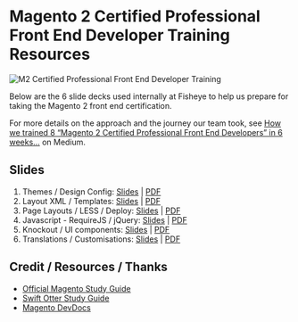 # Magento 2 Certified Professional Front End Developer Training Resources

![M2 Certified Professional Front End Developer Training](https://cdn-images-1.medium.com/max/2400/1*yMd3FTa7sHVQONHtr4lJZQ.png)

Below are the 6 slide decks used internally at Fisheye to help us prepare for taking the Magento 2 front end certification.

For more details on the approach and the journey our team took, see [How we trained 8 “Magento 2 Certified Professional Front End Developers” in 6 weeks…](https://medium.com/@johnHughes1984/how-we-trained-8-magento-2-certified-professional-front-end-developers-in-6-weeks-33b41691fd27) on Medium.

## Slides

1. Themes  / Design Config: [Slides](https://docs.google.com/presentation/d/e/2PACX-1vS4tdV78YwkegoiwFSRONG2rV5qG8hBbZm-TpsvhxmUG7rHXE_SCIBh0Po1bEkIjsFYx0ynAMBZaP_5/pub) | [PDF](https://docs.google.com/presentation/d/1EelJoBNTv4IZzf5Ye3sB8ZIGBD8F-GJhlX3-zPoY6tE/export/pdf)
2. Layout XML / Templates: [Slides](https://docs.google.com/presentation/d/e/2PACX-1vSa2li-E8ICFSPrqu2rbitPolCozz_tzlWSffC0C3EkUCvO3n5T4L9SI6IRYdEGsTRUDKTHj6NwEH9m/pub) | [PDF](https://docs.google.com/presentation/d/1G3WzGobvfqiz81jtE0_hDdaiK54XrUMO-fi2TPlJksU/export/pdf)
3. Page Layouts / LESS / Deploy: [Slides](https://docs.google.com/presentation/d/e/2PACX-1vS7hZbVExRlX65IRljGyM31CISUPdv2MRtPlT4SNS0dkLg-w18hf7hi3YmuuWHrMljOiLFXbgRbBi8S/pub) | [PDF](https://docs.google.com/presentation/d/1A3aRs_fl9X0wEPgoS9fkMbW9W5wJZvZbC7Za_8r1Ms4/export/pdf)
4. Javascript - RequireJS / jQuery: [Slides](https://docs.google.com/presentation/d/e/2PACX-1vT0aGlbO1kgENrJSFB4K2B43QXeDj-4qcoKyP2-5l_HU_4BVEvdJovlYhGlTZ8_nY6ZxbPadYE_Z5SC/pub) | [PDF](https://docs.google.com/presentation/d/1wjQwBDXtriMmUcyyYhKwsa9RY144XnBuxEtXHwBHrL4/export/pdf)
5. Knockout / UI components: [Slides](https://docs.google.com/presentation/d/e/2PACX-1vQLsML1V0H7A6Ft6UsaqpRAaJ_NSu4bH6pbCEL2NvenOwze5-9WlL6j9RDmUom5Ghc7Whw32nH_0S0d/pub) | [PDF](https://docs.google.com/presentation/d/1-POkkJjZzwBk_otupxEV3zitfNUQcK-lQQBvZ6NrT8E/export/pdf)
6. Translations /  Customisations: [Slides](https://docs.google.com/presentation/d/e/2PACX-1vTqkU3xKPiaqg1OeD5IRPR_Sm82ESZqFPBeGanhu5tq0eiEHfTdIujGJt2gkxAQkeVoKUn5Nmh83xGo/pub) | [PDF](https://docs.google.com/presentation/d/1qzZ9gNKDQZJG8qpTBJBk86UIa3RJz9ZLNvKTVLvE194/export/pdf)

## Credit / Resources / Thanks
- [Official Magento Study Guide](https://u.magento.com/free-study-guide)
- [Swift Otter Study Guide](https://swiftotter.com/technical/certifications/magento-2-frontend-developer-study-guide)
- [Magento DevDocs](https://devdocs.magento.com/)
